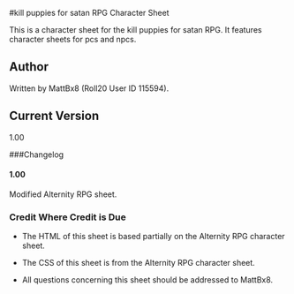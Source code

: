 #kill puppies for satan RPG Character Sheet

This is a character sheet for the kill puppies for satan RPG. It features character sheets for pcs and npcs.

## Author
Written by MattBx8 (Roll20 User ID 115594).

## Current Version
1.00

###Changelog

#### 1.00
Modified Alternity RPG sheet.

### Credit Where Credit is Due
* The HTML of this sheet is based partially on the Alternity RPG character sheet.

* The CSS of this sheet is from the Alternity RPG character sheet.

* All questions concerning this sheet should be addressed to MattBx8.
